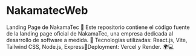 # NakamatecWeb
Landing Page de NakamaTec 🚀  Este repositorio contiene el código fuente de la landing page oficial de NakamaTec, una empresa dedicada al desarrollo de software a medida. 🔹 Tecnologías utilizadas: React.js, Vite, Tailwind CSS, Node.js, Express🔹Deployment: Vercel y Render.  🌍💻
